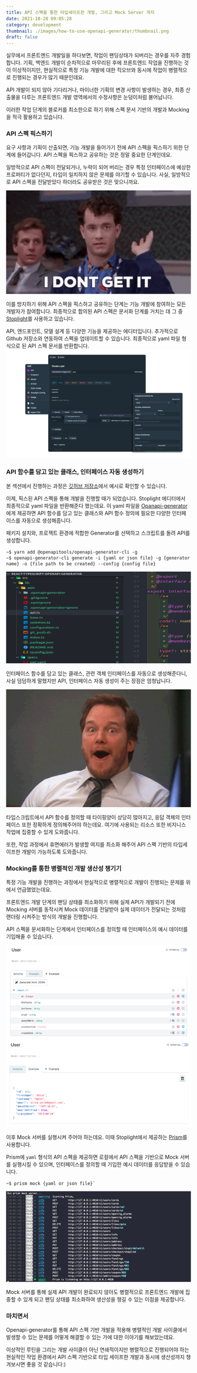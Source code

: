 ```yaml
---
title: API 스펙을 통한 타입세이프한 개발, 그리고 Mock Server 까지
date: 2021-10-28 09:05:28
category: development
thumbnail: ./images/how-to-use-openapi-generator/thumbnail.png
draft: false
---
```


실무에서 프론트엔드 개발일을 하다보면, 작업이 팬딩상태가 되버리는 경우를 자주 경험합니다. 기획, 백엔드 개발이 순차적으로 마무리된 후에
프론트엔드 작업을 진행하는 것이 이상적이지만, 현실적으로 특정 기능 개발에 대한 킥오브와 동시에 작업이 병렬적으로 진행되는 경우가 많기 때문인데요.

API 개발이 되지 않아 기다리거나, 마이너한 기획의 변경 사항이 발생하는 경우, 최종 산출물을 다루는 프론트엔드 개발 영역에서의 수정사항은 눈덩이처럼 불어납니다.

이러한 작업 단계의 블로커를 최소한으로 하기 위해 스펙 문서 기반의 개발과 Mocking을 적극 활용하고 있습니다.

### API 스펙 픽스하기

요구 사항과 기획이 산출되면, 기능 개발을 들어가기 전에 API 스펙을 픽스하기 위한 단계에 들어갑니다. API 스펙을 픽스하고 공유하는 것은 정말 중요한 단계인데요.

일방적으로 API 스펙이 전달되거나, 누락이 되어 버리는 경우 특정 인터페이스에 예상한 프로퍼티가 없다던지, 타입이 일치하지 않은 문제를 야기할 수 있습니다.
사실, 일방적으로 API 스펙을 전달받았다 하더라도 공유받은 것은 맞으니까요.

![thumbnail](./images/how-to-use-openapi-generator/thumbnail.png)

이를 방지하기 위해 API 스펙을 픽스하고 공유하는 단계는 기능 개발에 참여하는 모든 개발자가 참여합니다. 최종적으로 합의된 API 스펙은 문서화 단계를 거치는 데
그 중 [Stoplight](https://stoplight.io/)를 사용하고 있습니다.

API, 앤드포인트, 모델 설계 등 다양한 기능을 제공하는 에디터입니다. 추가적으로 Github 저장소와 연동하여 스펙을 업데이트할 수 있습니다.
최종적으로 yaml 파일 형식으로 된 API 스펙 문서를 반환합니다.
![stoplight](./images/how-to-use-openapi-generator/stoplight.png)

### API 함수를 담고 있는 클래스, 인터페이스 자동 생성하기

본 섹션에서 진행하는 과정은 [깃허브 저장소](https://github.com/youthfulhps/react-typescript-openapi-generator)에서 예시로 확인할 수 있습니다.

이제, 픽스된 API 스펙을 통해 개발을 진행할 때가 되었습니다. Stoplight 에디터에서 최종적으로 yaml 파일을 반환해준다 했는데요.
이 yaml 파일을 [Opanapi-generator](https://openapi-generator.tech/)에게 제공하면 API 함수를 담고 있는 클래스와 API 함수 정의에 필요한 다양한 인터페이스를 자동으로 생성해줍니다.

패키지 설치와, 프로젝트 환경에 적합한 Generator를 선택하고 스크립트를 돌려 API를 생성합니다.

```shell
~$ yarn add @openapitools/openapi-generator-cli -g
~$ openapi-generator-cli generate -i {yaml or json file} -g {generator name} -o {file path to be created} --config {config file}
```

![output](./images/how-to-use-openapi-generator/openapi-output.png)

인터페이스 함수를 담고 있는 클래스, 관련 객체 인터페이스를 자동으로 생성해준다니, 사실 덤덤하게 말했지만 API, 인터페이스 자동 생성이 주는 장점은 엄청납니다.

![openapi](./images/how-to-use-openapi-generator/openapi.png)

타입스크립트에서 API 함수를 정의할 때 타이핑양이 상당히 많아지고, 응답 객체의 인터페이스 또한 정확하게 정의해주어야 하는데요. 여기에 사용되는 리소스 또한 비지니스 작업에
집중할 수 있게 도와줍니다.

또한, 작업 과정에서 휴면에러가 발생할 여지를 최소화 해주어 API 스펙 기반의 타입세이프한 개발이 가능하도록 도와줍니다.

### Mocking를 통한 병렬적인 개발 생산성 챙기기

특정 기능 개발을 진행하는 과정에서 현실적으로 병렬적으로 개발이 진행되는 문제를 위에서 언급했었는데요.

프론트엔드 개발 단계의 팬딩 상태를 최소화하기 위해 실제 API가 개발되기 전에 Mocking 서버를 동작시켜 Mock 데이터를 전달받아
실제 데이터가 전달되는 것처럼 랜더링 시켜주는 방식의 개발을 진행합니다.

API 스펙을 문서화하는 단계에서 인터페이스를 정의할 때 인터페이스의 예시 데이터를 기입해줄 수 있습니다.

![scheme](./images/how-to-use-openapi-generator/scheme.png)
![example](./images/how-to-use-openapi-generator/example.png)

이후 Mock 서버를 실행시켜 주어야 하는데요. 이때 Stoplight에서 제공하는 [Prism](https://stoplight.io/open-source/prism/)를 사용합니다.

Prism에 `yaml` 형식의 API 스펙을 제공하면 로컬에서 API 스펙을 기반으로 Mock 서버를 실행시킬 수 있으며, 인터페이스를 정의할 때 기입한 예시 데이터를 응답받을 수 있습니다.

```shell
~$ prism mock {yaml or json file}`
```

![mock](./images/how-to-use-openapi-generator/mock-log.png)

Mock 서버를 통해 실제 API 개발이 완료되지 않아도 병렬적으로
프론트엔드 개발에 집중할 수 있게 되고 팬딩 상태를 최소화하여 생산성을 챙길 수 있는 이점을 제공합니다.

### 마치면서

Openapi-generator를 통해 API 스펙 기반 개발을 적용해 병렬적인 개발 사이클에서 발생할 수 있는 문제를 어떻게 해결할 수 있는 가에
대한 이야기를 해보았는데요.

이상적인 루틴을 그리는 개발 사이클이 아닌 연쇄적이지만 병렬적으로 진행되어야 하는 현실적인 작업 환경에서
API 스펙 기반으로 타입 세이프한 개발과 동시에 생산성까지 챙겨보시면 좋을 것 같습니다:)
